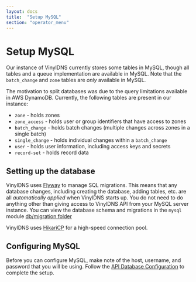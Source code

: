 ```yaml
---
layout: docs
title:  "Setup MySQL"
section: "operator_menu"
---
```


# Setup MySQL
Our instance of VinylDNS currently stores some tables in MySQL, though all tables and a queue implementation are available in MySQL. Note
that the `batch_change` and `zone` tables are _only_ available in MySQL. 

The motivation to split databases was due to the query limitations available in AWS DynamoDB.  Currently, the following tables are present in
our instance:

* `zone` - holds zones
* `zone_access` - holds user or group identifiers that have access to zones
* `batch_change` - holds batch changes (multiple changes across zones in a single batch)
* `single_change` - holds individual changes within a `batch_change`
* `user` - holds user information, including access keys and secrets
*  `record-set` - holds record data

## Setting up the database
VinylDNS uses [Flyway](https://flywaydb.org/) to manage SQL migrations.  This means that any database changes, including
creating the database, adding tables, etc. are all _automatically applied_ when VinylDNS starts up.  You do not need
to do anything other than giving access to VinylDNS API from your MySQL server instance.  You can view the database
schema and migrations in the `mysql` module [db/migration folder](https://github.com/vinyldns/vinyldns/tree/master/modules/mysql/src/main/resources/db/migration)

VinylDNS uses [HikariCP](https://github.com/brettwooldridge/HikariCP#configuration-knobs-baby) for a high-speed connection
pool.

## Configuring MySQL
Before you can configure MySQL, make note of the host, username, and password that you will be using.
Follow the [API Database Configuration](config-api#database-configuration) to complete the setup.
